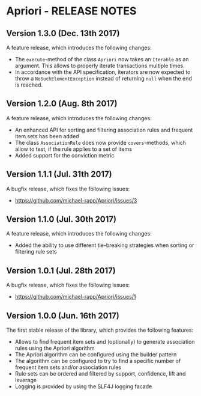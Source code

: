 # Apriori - RELEASE NOTES

## Version 1.3.0 (Dec. 13th 2017)

A feature release, which introduces the following changes:

- The `execute`-method of the class `Apriori` now takes an `Iterable` as an argument. This allows to properly iterate transactions multiple times.
- In accordance with the API specification, iterators are now expected to throw a `NoSuchElementException` instead of returning `null` when the end is reached.

## Version 1.2.0 (Aug. 8th 2017)

A feature release, which introduces the following changes:

- An enhanced API for sorting and filtering association rules and frequent item sets has been added
- The class `AssociationRule` does now provide `covers`-methods, which allow to test, if the rule applies to a set of items
- Added support for the conviction metric

## Version 1.1.1 (Jul. 31th 2017)

A bugfix release, which fixes the following issues:

- https://github.com/michael-rapp/Apriori/issues/3

## Version 1.1.0 (Jul. 30th 2017)

A feature release, which introduces the following changes:

- Added the ability to use different tie-breaking strategies when sorting or filtering rule sets

## Version 1.0.1 (Jul. 28th 2017)

A bugfix release, which fixes the following issues:

- https://github.com/michael-rapp/Apriori/issues/1

## Version 1.0.0 (Jun. 16th 2017)

The first stable release of the library, which provides the following features:

- Allows to find frequent item sets and (optionally) to generate association rules using the Apriori algorithm
- The Apriori algorithm can be configured using the builder pattern
- The algorithm can be configured to try to find a specific number of frequent item sets and/or association rules
- Rule sets can be ordered and filtered by support, confidence, lift and leverage
- Logging is provided by using the SLF4J logging facade